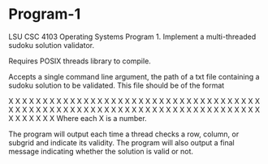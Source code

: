# Program-1
 LSU CSC 4103 Operating Systems Program 1. Implement a multi-threaded sudoku solution validator.

 Requires POSIX threads library to compile.

 Accepts a single command line argument, the path of a txt file containing a sudoku solution to be validated. This file should be of the format 

 X X X X X X X X X
 X X X X X X X X X
 X X X X X X X X X
 X X X X X X X X X
 X X X X X X X X X
 X X X X X X X X X
 X X X X X X X X X
 X X X X X X X X X
 X X X X X X X X X
 Where each X is a number.

 The program will output each time a thread checks a row, column, or subgrid and indicate its validity. The program will also output a final message indicating whether the solution is valid or not.